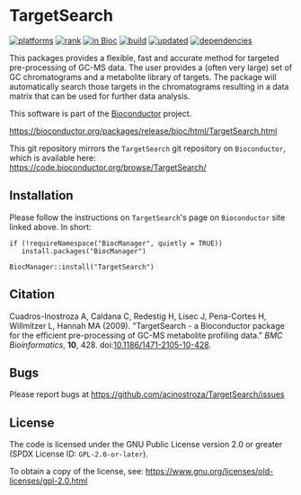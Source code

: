 # TargetSearch

[![platforms](https://bioconductor.org/shields/availability/devel/TargetSearch.svg)](https://bioconductor.org/packages/devel/bioc/html/TargetSearch.html#archives)
[![rank](https://bioconductor.org/shields/downloads/devel/TargetSearch.svg)](http://bioconductor.org/packages/stats/bioc/TargetSearch/)
[![in Bioc](https://bioconductor.org/shields/years-in-bioc/TargetSearch.svg)](https://bioconductor.org/packages/devel/bioc/html/TargetSearch.html#since)
[![build](https://bioconductor.org/shields/build/devel/bioc/TargetSearch.svg)](http://bioconductor.org/checkResults/devel/bioc-LATEST/TargetSearch/)
[![updated](https://bioconductor.org/shields/lastcommit/devel/bioc/TargetSearch.svg)](http://bioconductor.org/checkResults/devel/bioc-LATEST/TargetSearch/)
[![dependencies](https://bioconductor.org/shields/dependencies/devel/TargetSearch.svg)](https://bioconductor.org/packages/devel/bioc/html/TargetSearch.html#since)

This packages provides a flexible, fast and accurate method for targeted
pre-processing of GC-MS data. The user provides a (often very large) set of GC
chromatograms and a metabolite library of targets. The package will
automatically search those targets in the chromatograms resulting in a data
matrix that can be used for further data analysis.

This software is part of the [Bioconductor](https://bioconductor.org) project.

https://bioconductor.org/packages/release/bioc/html/TargetSearch.html

This git repository mirrors the `TargetSearch` git repository on `Bioconductor`,
which is available here: https://code.bioconductor.org/browse/TargetSearch/

## Installation

Please follow the instructions on `TargetSearch`'s page on `Bioconductor` site
linked above. In short:

```
if (!requireNamespace("BiocManager", quietly = TRUE))
   install.packages("BiocManager")

BiocManager::install("TargetSearch")
```

## Citation

Cuadros-Inostroza A, Caldana C, Redestig H, Lisec J, Pena-Cortes H, Willmitzer
L, Hannah MA (2009). "TargetSearch - a Bioconductor package for the efficient
pre-processing of GC-MS metabolite profiling data." *BMC Bioinformatics*,
**10**, 428. doi:[10.1186/1471-2105-10-428](https://doi.org/10.1186/1471-2105-10-428).

## Bugs

Please report bugs at https://github.com/acinostroza/TargetSearch/issues

## License

The code is licensed under the GNU Public License version 2.0 or greater
(SPDX License ID: `GPL-2.0-or-later`).

To obtain a copy of the license, see: https://www.gnu.org/licenses/old-licenses/gpl-2.0.html
